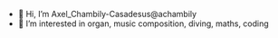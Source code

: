 - 👋 Hi, I’m Axel_Chambily-Casadesus@achambily
- 👀 I’m interested in organ, music composition, diving, maths, coding



<!---
achambily/achambily is a ✨ special ✨ repository because its `README.md` (this file) appears on your GitHub profile.
You can click the Preview link to take a look at your changes.
--->
